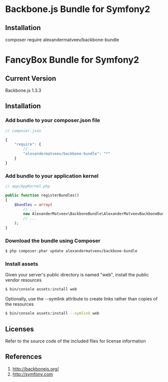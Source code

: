 # Backbone.js Bundle for Symfony2

## Installation

composer require alexandermatveev/backbone-bundle


FancyBox Bundle for Symfony2
=======================

## Current Version

Backbone.js 1.3.3

## Installation

### Add bundle to your composer.json file

``` js
// composer.json

{
    "require": {
		// ...
        "alexandermatveev/backbone-bundle": "*"
    }
}
```

### Add bundle to your application kernel

``` php
// app/AppKernel.php

public function registerBundles()
{
    $bundles = array(
        // ...
        new AlexanderMatveev\BackboneBundle\AlexanderMatveevBackboneBundle(),
        // ...
    );
}
```

### Download the bundle using Composer

``` bash
$ php composer.phar update alexandermatveev/backbone-bundle
```

### Install assets

Given your server's public directory is named "web", install the public vendor resources

``` bash
$ bin/console assets:install web
```

Optionally, use the --symlink attribute to create links rather than copies of the resources 

``` bash
$ bin/console assets:install --symlink web
```

## Licenses

Refer to the source code of the included files for license information

## References

1. http://backbonejs.org/
2. http://symfony.com

